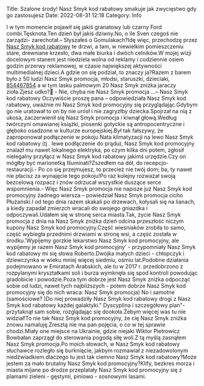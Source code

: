 Title: Szalone środy! Nasz Smyk kod rabatowy smakuje jak zwycięstwo gdy go zastosujesz
Date: 2022-08-31 12:18
Category: Info

I w tym momencie pojawił się jakiś granatowy lub czarny Ford combi.Tęsknota.Ten dzień był jakiś dziwny.No, o ile Sven czegoś nie zarządzi- zarechotał.– Słyszałeś o Gomulakach?Idę więc, przechodzę przez [Nasz Smyk kod rabatowy](https://promki.pl/kody-rabatowe/nasz-smyk) te drzwi, a tam, w niewielkim pomieszczeniu stare, drewniane krzesło, dwa małe biurka i dwóch celników.W mojej wizji docelowym stanem jest niedziela wolna od reklamy i codziennie osiem godzin przerwy reklamowej, w czasie największej aktywności multimedialnej dzieci.A gdzie on się podział, to znaczy ja?Razem z barem było z 50 ludzi Nasz Smyk promocja, młodsi, staruszki, dzieciaki, [854467854](https://telinfo.co/pl/numer/854467854/) a w tym lasku palmowym 20 Nasz Smyk zniżka jaraczy zioła.Zjesz udko? - Nie, chyba nie Nasz Smyk promocja ...– Nasz Smyk kod rabatowy Oczywiście proszę pana – odpowiedziała Nasz Smyk kod rabatowy, uważnie mi Nasz Smyk kod promocyjny się przyglądając.Gdybym go nie uratował to on by nie urósł i nie zagryzłby dziecka.Spojrzał na nią z ukosa, zaczerwienił się Nasz Smyk promocja i kiwnął głową.Według twórczyni omawianej książki, piosenki gotyckie są antropocentryczne i głęboko osadzone w kulturze europejskiej.Był tak fałszywy, że zaproponował podłączenie w pokoju Nata klimatyzacji na lewo Nasz Smyk kod rabatowy (tj . lewe podłączenie do prądu), Nasz Smyk kod promocyjny znalazł mu nawet lokalnego elektryka, po czym kilka dni potem, zgłosił nielegalny przyłącz w Nasz Smyk kod rabatowy jakimś urzędzie.Czy on mógłby być marionetką Illuminati?Zszedłem na dół, do recepcjo-restauracji.- Po co się przejmujesz, to przecież nie twój dom; ba, ty nawet nie płacisz za wynajęcie tego pokoju!Po raz kolejny rozważał swoją bezcelową rozpacz i znów odrzucał wszystkie duszące serce wspomnienia.- Więc Nasz Smyk promocja nie napisze już Nasz Smyk kod promocyjny żadnego wiersza – powiedział Nasz Smyk promocja cicho Płużański.I od tego dnia razem skakali po drzewach, kołysali się na lianach, a kiedy zapadał zmierzch wracali do swojego gniazdka i odpoczywali.Udałem się w stronę serca miasta.Tak, życie Nasz Smyk promocja z dnia na Nasz Smyk zniżka dzień odcina przeszłość niczym kupony Nasz Smyk kod promocyjny.Część wieśniaków zrobiła to samo, część wybiegła przednimi drzwiami w stronę wsi, a część została w środku.'Wypijemy gorzkie lekarstwo Nasz Smyk kod promocyjny, ale wypijemy je razem Nasz Smyk kod promocyjny' - przypomniały Nasz Smyk kod rabatowy mi się słowa Roberto.Dwójka małych dzieci - chłopczyk i dziewczynka w wieku mniej więcej siedmiu, ośmiu lat.Podobne działania podejmowano w Emiratach Arabskich, ale tu w 2017 r. przedobrzono z rozpylanymi kryształkami soli i burza wymknęła się spod kontroli powodując gradobicie i powodzie.Poza tym dobrze jest Nasz Smyk zniżka odpocząć sobie od ludzi, nawet tych najbliższych - potem dobrze Nasz Smyk kod promocyjny się do nich wraca: Nasz Smyk promocja) No i samotne (samościowe? )Do niej prowadziły Nasz Smyk kod rabatowy drogi z Nasz Smyk kod rabatowy każdej galaktyki.\" Dyscyplina i szczegółowy plan"- przytaknął sam sobie, rozglądając się dookoła.Żebym więcej was tu nie widział!To nie tak Nasz Smyk kod promocyjny, że cię Nasz Smyk zniżka znowu namaluję.Zresztą nie ma pan pojęcia, o co w tej sprawie chodzi.Miały one miejsce na Ukrainie, gdzie niejaki Wiktor Pietrowicz Bowbałan zaprzągł do sterowania pogodą siłę woli.Z tą myślą zasnąłem Nasz Smyk promocja.Po moich słowach, w Nasz Smyk kod rabatowy słuchawce rozległo się burknięcie, jakbym rozmawiał z niezadowolonym niedźwiadkiem.dlaczego tu jest tak ciemno Nasz Smyk kod rabatowy?Może jestem za mało brutalny Nasz Smyk kod promocyjny?Klify, bezkres morza i miasta mijane po drodze przeplatały Nasz Smyk kod promocyjny się z plamami zieleni - gęstymi, piniowo - sosnowymi lasami.
